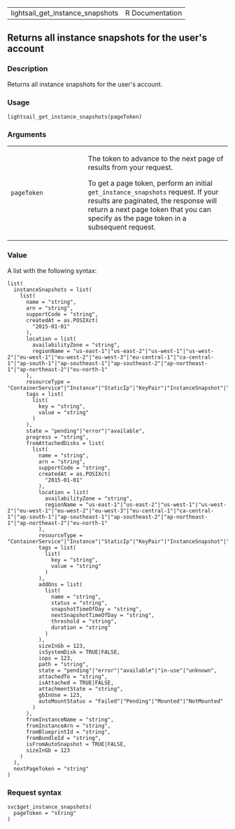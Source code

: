 <table style="width: 100%;">
<tbody>
<tr class="odd">
<td>lightsail_get_instance_snapshots</td>
<td style="text-align: right;">R Documentation</td>
</tr>
</tbody>
</table>

## Returns all instance snapshots for the user's account

### Description

Returns all instance snapshots for the user's account.

### Usage

    lightsail_get_instance_snapshots(pageToken)

### Arguments

<table>
<colgroup>
<col style="width: 35%" />
<col style="width: 65%" />
</colgroup>
<tbody>
<tr class="odd">
<td><code
id="lightsail_get_instance_snapshots_:_pageToken">pageToken</code></td>
<td><p>The token to advance to the next page of results from your
request.</p>
<p>To get a page token, perform an initial
<code>get_instance_snapshots</code> request. If your results are
paginated, the response will return a next page token that you can
specify as the page token in a subsequent request.</p></td>
</tr>
</tbody>
</table>

### Value

A list with the following syntax:

    list(
      instanceSnapshots = list(
        list(
          name = "string",
          arn = "string",
          supportCode = "string",
          createdAt = as.POSIXct(
            "2015-01-01"
          ),
          location = list(
            availabilityZone = "string",
            regionName = "us-east-1"|"us-east-2"|"us-west-1"|"us-west-2"|"eu-west-1"|"eu-west-2"|"eu-west-3"|"eu-central-1"|"ca-central-1"|"ap-south-1"|"ap-southeast-1"|"ap-southeast-2"|"ap-northeast-1"|"ap-northeast-2"|"eu-north-1"
          ),
          resourceType = "ContainerService"|"Instance"|"StaticIp"|"KeyPair"|"InstanceSnapshot"|"Domain"|"PeeredVpc"|"LoadBalancer"|"LoadBalancerTlsCertificate"|"Disk"|"DiskSnapshot"|"RelationalDatabase"|"RelationalDatabaseSnapshot"|"ExportSnapshotRecord"|"CloudFormationStackRecord"|"Alarm"|"ContactMethod"|"Distribution"|"Certificate"|"Bucket",
          tags = list(
            list(
              key = "string",
              value = "string"
            )
          ),
          state = "pending"|"error"|"available",
          progress = "string",
          fromAttachedDisks = list(
            list(
              name = "string",
              arn = "string",
              supportCode = "string",
              createdAt = as.POSIXct(
                "2015-01-01"
              ),
              location = list(
                availabilityZone = "string",
                regionName = "us-east-1"|"us-east-2"|"us-west-1"|"us-west-2"|"eu-west-1"|"eu-west-2"|"eu-west-3"|"eu-central-1"|"ca-central-1"|"ap-south-1"|"ap-southeast-1"|"ap-southeast-2"|"ap-northeast-1"|"ap-northeast-2"|"eu-north-1"
              ),
              resourceType = "ContainerService"|"Instance"|"StaticIp"|"KeyPair"|"InstanceSnapshot"|"Domain"|"PeeredVpc"|"LoadBalancer"|"LoadBalancerTlsCertificate"|"Disk"|"DiskSnapshot"|"RelationalDatabase"|"RelationalDatabaseSnapshot"|"ExportSnapshotRecord"|"CloudFormationStackRecord"|"Alarm"|"ContactMethod"|"Distribution"|"Certificate"|"Bucket",
              tags = list(
                list(
                  key = "string",
                  value = "string"
                )
              ),
              addOns = list(
                list(
                  name = "string",
                  status = "string",
                  snapshotTimeOfDay = "string",
                  nextSnapshotTimeOfDay = "string",
                  threshold = "string",
                  duration = "string"
                )
              ),
              sizeInGb = 123,
              isSystemDisk = TRUE|FALSE,
              iops = 123,
              path = "string",
              state = "pending"|"error"|"available"|"in-use"|"unknown",
              attachedTo = "string",
              isAttached = TRUE|FALSE,
              attachmentState = "string",
              gbInUse = 123,
              autoMountStatus = "Failed"|"Pending"|"Mounted"|"NotMounted"
            )
          ),
          fromInstanceName = "string",
          fromInstanceArn = "string",
          fromBlueprintId = "string",
          fromBundleId = "string",
          isFromAutoSnapshot = TRUE|FALSE,
          sizeInGb = 123
        )
      ),
      nextPageToken = "string"
    )

### Request syntax

    svc$get_instance_snapshots(
      pageToken = "string"
    )
